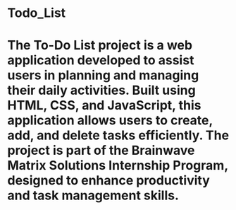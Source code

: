 # Todo_List
# The To-Do List project is a web application developed to assist users in planning and managing their daily activities. Built using HTML, CSS, and JavaScript, this application allows users to create, add, and delete tasks efficiently. The project is part of the Brainwave Matrix Solutions Internship Program, designed to enhance productivity and task management skills.
